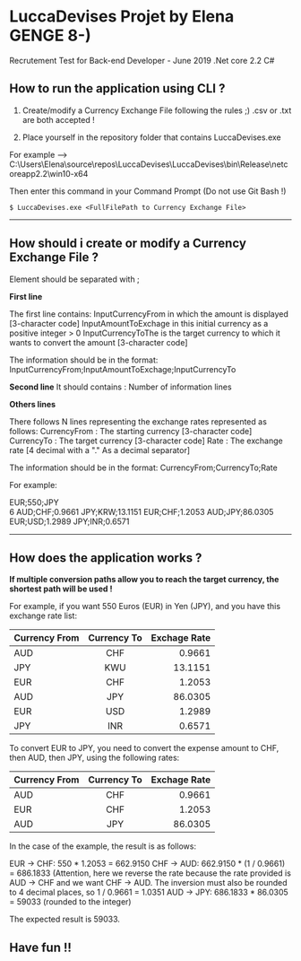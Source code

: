 ﻿# LuccaDevises Projet by Elena GENGE 8-)
Recrutement Test for Back-end Developer - June 2019
.Net core 2.2
C#

## How to run the application using CLI ?
1. Create/modify a Currency Exchange File following the rules ;)
.csv or .txt are both accepted !

2. Place yourself in the repository folder that contains LuccaDevises.exe 

For example --> C:\Users\Elena\source\repos\LuccaDevises\LuccaDevises\bin\Release\netcoreapp2.2\win10-x64

Then enter this command in your Command Prompt (Do not use Git Bash !)

```
$ LuccaDevises.exe <FullFilePath to Currency Exchange File>
```

----
## How should i create or modify a Currency Exchange File ?

Element should be separated with ;

**First line** 

The first line contains:
InputCurrencyFrom in which the amount is displayed [3-character code]
InputAmountToExchage in this initial currency as a positive integer > 0
InputCurrencyToThe is the target currency to which it wants to convert the amount [3-character code]

The information should be in the format: 
InputCurrencyFrom;InputAmountToExchage;InputCurrencyTo

**Second line** 
It should contains : Number of information lines

**Others lines** 

There follows N lines representing the exchange rates represented as follows:
CurrencyFrom : The starting currency [3-character code]
CurrencyTo : The target currency [3-character code]
Rate : The exchange rate [4 decimal with a "." As a decimal separator]

The information should be in the format: 
CurrencyFrom;CurrencyTo;Rate

For example:

EUR;550;JPY  
6
AUD;CHF;0.9661
JPY;KRW;13.1151
EUR;CHF;1.2053
AUD;JPY;86.0305
EUR;USD;1.2989
JPY;INR;0.6571

----
## How does the application works ?

**If multiple conversion paths allow you to reach the target currency, the shortest path will be used !**

For example, if you want 550 Euros (EUR) in Yen (JPY), and you have this exchange rate list:

| Currency From |  Currency To  | Exchage Rate  |
| ------------- |:-------------:| -------------:|
|      AUD      |      CHF      |    0.9661     |
|      JPY      |      KWU      |    13.1151    |
|      EUR      |      CHF      |    1.2053     |
|      AUD      |      JPY      |   86.0305     |
|      EUR      |      USD      |    1.2989     |
|      JPY      |      INR      |    0.6571     |


To convert EUR to JPY, you need to convert the expense amount to CHF, then AUD, then JPY, using the following rates:

| Currency From |  Currency To  | Exchage Rate  |
| ------------- |:-------------:| -------------:|
|      AUD      |      CHF      |    0.9661     |
|      EUR      |      CHF      |    1.2053     |
|      AUD      |      JPY      |   86.0305     |


In the case of the example, the result is as follows:

EUR -> CHF: 550 * 1.2053 = 662.9150
CHF -> AUD: 662.9150 * (1 / 0.9661) = 686.1833
(Attention, here we reverse the rate because the rate provided is
AUD -> CHF and we want CHF -> AUD.
The inversion must also be rounded to 4 decimal places, so 1 / 0.9661 = 1.0351
AUD -> JPY: 686.1833 * 86.0305 = 59033 (rounded to the integer)

The expected result is 59033.

## Have fun !!